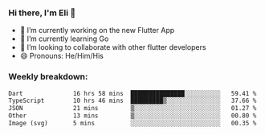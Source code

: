 ### Hi there, I'm Eli 👋
- 🔭 I’m currently working on the new Flutter App
- 🌱 I’m currently learning Go
- 🦄 I’m looking to collaborate with other flutter developers
- 😄 Pronouns: He/Him/His

### Weekly breakdown:
<!--START_SECTION:waka-->

```txt
Dart              16 hrs 58 mins  ███████████████░░░░░░░░░░   59.41 %
TypeScript        10 hrs 46 mins  █████████▒░░░░░░░░░░░░░░░   37.66 %
JSON              21 mins         ▒░░░░░░░░░░░░░░░░░░░░░░░░   01.27 %
Other             13 mins         ▒░░░░░░░░░░░░░░░░░░░░░░░░   00.80 %
Image (svg)       5 mins          ░░░░░░░░░░░░░░░░░░░░░░░░░   00.35 %
```

<!--END_SECTION:waka-->

